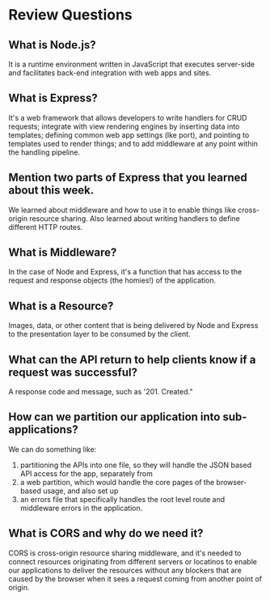 # Review Questions

## What is Node.js?
It is a runtime environment written in JavaScript that executes server-side and facilitates back-end integration with web apps and sites.

## What is Express?
It's a web framework that allows developers to write handlers for CRUD requests; integrate with view rendering engines by inserting data into templates; defining common web app settings (lke port), and pointing to templates used to render things; and to add middleware at any point within the handling pipeline.

## Mention two parts of Express that you learned about this week.
We learned about middleware and how to use it to enable things like cross-origin resource sharing. Also learned about writing handlers to define different HTTP routes. 

## What is Middleware?
In the case of Node and Express, it's a function that has access to the request and response objects (the homies!) of the application. 

## What is a Resource?
Images, data, or other content that is being delivered by Node and Express to the presentation layer to be consumed by the client.

## What can the API return to help clients know if a request was successful?
A response code and message, such as '201. Created."

## How can we partition our application into sub-applications?
We can do something like:
1. partitioning the APIs into one file, so they will handle the JSON based API access for the app, separately from 
2. a web partition, which would handle the core pages of the browser-based usage, and also set up
3. an errors file that specifically handles the root level route and middleware errors in the application.


## What is CORS and why do we need it?
CORS is cross-origin resource sharing middleware, and it's needed to connect resources originating from different servers or locatinos to enable our applications to deliver the resources without any blockers that are caused by the browser when it sees a request coming from another point of origin.